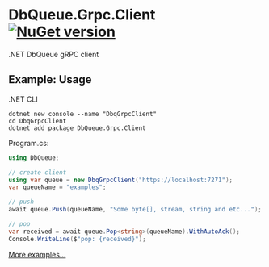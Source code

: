 # DbQueue.Grpc.Client [![NuGet version](https://badge.fury.io/nu/DbQueue.Grpc.Client.svg)](http://badge.fury.io/nu/DbQueue.Grpc.Client)
.NET DbQueue gRPC client


## Example: Usage
.NET CLI
```
dotnet new console --name "DbqGrpcClient"
cd DbqGrpcClient
dotnet add package DbQueue.Grpc.Client
```

Program.cs:
```C#
using DbQueue;

// create client
using var queue = new DbqGrpcClient("https://localhost:7271");
var queueName = "examples";

// push
await queue.Push(queueName, "Some byte[], stream, string and etc...");

// pop
var received = await queue.Pop<string>(queueName).WithAutoAck();
Console.WriteLine($"pop: {received}");
```

[More examples...](https://github.com/mustaddon/DbQueue/tree/main/Examples/)
